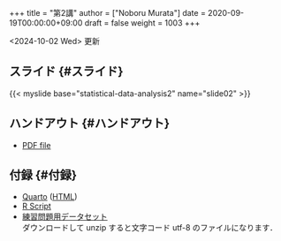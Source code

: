 +++
title = "第2講"
author = ["Noboru Murata"]
date = 2020-09-19T00:00:00+09:00
draft = false
weight = 1003
+++

<span class="timestamp-wrapper"><span class="timestamp">&lt;2024-10-02 Wed&gt; </span></span> 更新


## スライド {#スライド}

{{< myslide base="statistical-data-analysis2" name="slide02" >}}


## ハンドアウト {#ハンドアウト}

-   [PDF file](https://noboru-murata.github.io/statistical-data-analysis2/pdfs/slide02.pdf)


## 付録 {#付録}

-   [Quarto](https://raw.githubusercontent.com/noboru-murata/statistical-data-analysis2/refs/heads/master/docs/code/practice02.qmd) ([HTML](https://noboru-murata.github.io/statistical-data-analysis2/code/practice02.html))
-   [R Script](https://noboru-murata.github.io/statistical-data-analysis2/code/slide02.R)
-   [練習問題用データセット](https://noboru-murata.github.io/statistical-data-analysis2/data/data02.zip) <br />
    ダウンロードして unzip すると文字コード utf-8 のファイルになります．

